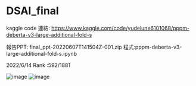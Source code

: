 # DSAI_final



kaggle code 連結: https://www.kaggle.com/code/yudelune6101068/pppm-deberta-v3-large-additional-fold-s

報告PPT: final_ppt-20220607T141504Z-001.zip
程式:pppm-deberta-v3-large-additional-fold-s.ipynb

2022/6/14 Rank :592/1881


![image](https://user-images.githubusercontent.com/57782290/173765923-418f883f-2099-4619-8aad-de11a0a30572.png)
![image](https://user-images.githubusercontent.com/57782290/173765943-903678cf-90c5-463e-a322-0a069482a37d.png)

